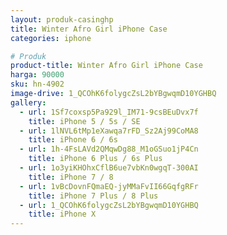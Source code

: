 ```yaml
---
layout: produk-casinghp
title: Winter Afro Girl iPhone Case
categories: iphone

# Produk
product-title: Winter Afro Girl iPhone Case
harga: 90000
sku: hn-4902
image-drive: 1_QCOhK6folygcZsL2bYBgwqmD10YGHBQ
gallery:
  - url: 1Sf7coxsp5Pa929l_IM71-9csBEuDvx7f
    title: iPhone 5 / 5s / SE
  - url: 1lNVL6tMp1eXawqa7rFD_Sz2Aj99CoMA8
    title: iPhone 6 / 6s
  - url: 1h-4FsLAVd2QMqwDg88_M1oGSuo1jP4Cn
    title: iPhone 6 Plus / 6s Plus
  - url: 1o3yiKHOhxCflB6ue7vbKn0wgqT-300AI
    title: iPhone 7 / 8
  - url: 1vBcDovnFQmaEQ-jyMMaFvII66GqfgRFr
    title: iPhone 7 Plus / 8 Plus
  - url: 1_QCOhK6folygcZsL2bYBgwqmD10YGHBQ
    title: iPhone X
---
```

